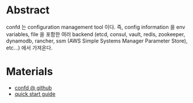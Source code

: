 # Abstract

confd 는 configuration management tool 이다. 즉, config information 을 env variables, file 을 포함한 여러 backend (etcd, consul, vault, redis, zookeeper, dynamodb, rancher, ssm (AWS Simple Systems Manager Parameter Store), etc...) 에서 가져온다.

# Materials

* [confd @ github](https://github.com/kelseyhightower/confd)
* [quick start guide](https://github.com/kelseyhightower/confd/blob/master/docs/quick-start-guide.md)
  